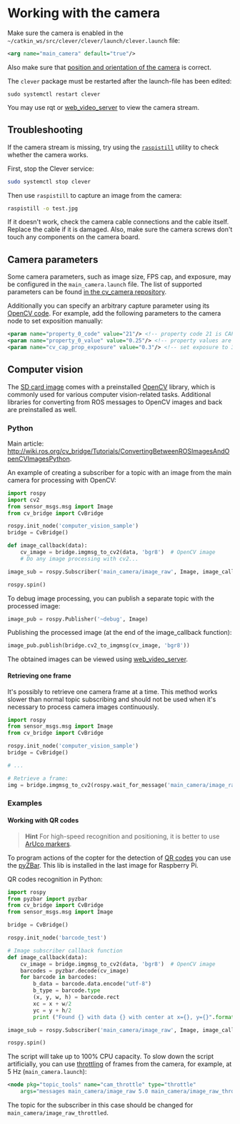 # Working with the camera

Make sure the camera is enabled in the `~/catkin_ws/src/clever/clever/launch/clever.launch` file:

```xml
<arg name="main_camera" default="true"/>
```

Also make sure that [position and orientation of the camera](camera_setup.md) is correct.

The `clever` package must be restarted after the launch-file has been edited:

```(bash)
sudo systemctl restart clever
```

You may use rqt or [web_video_server](web_video_server.md) to view the camera stream.

## Troubleshooting

If the camera stream is missing, try using the [`raspistill`](https://www.raspberrypi.org/documentation/usage/camera/raspicam/raspistill.md) utility to check whether the camera works.

First, stop the Clever service:

```bash
sudo systemctl stop clever
```

Then use `raspistill` to capture an image from the camera:

```bash
raspistill -o test.jpg
```

If it doesn't work, check the camera cable connections and the cable itself. Replace the cable if it is damaged. Also, make sure the camera screws don't touch any components on the camera board.

## Camera parameters

Some camera parameters, such as image size, FPS cap, and exposure, may be configured in the `main_camera.launch` file. The list of supported parameters can be found [in the cv_camera repository](https://github.com/OTL/cv_camera#parameters).

Additionally you can specify an arbitrary capture parameter using its [OpenCV code](https://docs.opencv.org/3.3.1/d4/d15/group__videoio__flags__base.html). For example, add the following parameters to the camera node to set exposition manually:

```xml
<param name="property_0_code" value="21"/> <!-- property code 21 is CAP_PROP_AUTO_EXPOSURE -->
<param name="property_0_value" value="0.25"/> <!-- property values are normalized as per OpenCV specs, even for "menu" controls; 0.25 means "use manual exposure" -->
<param name="cv_cap_prop_exposure" value="0.3"/> <!-- set exposure to 30% of maximum value -->
```

## Computer vision

The [SD card image](image.md) comes with a preinstalled [OpenCV](https://opencv.org) library, which is commonly used for various computer vision-related tasks. Additional libraries for converting from ROS messages to OpenCV images and back are preinstalled as well.

### Python

Main article: http://wiki.ros.org/cv_bridge/Tutorials/ConvertingBetweenROSImagesAndOpenCVImagesPython.

An example of creating a subscriber for a topic with an image from the main camera for processing with OpenCV:

```python
import rospy
import cv2
from sensor_msgs.msg import Image
from cv_bridge import CvBridge

rospy.init_node('computer_vision_sample')
bridge = CvBridge()

def image_callback(data):
    cv_image = bridge.imgmsg_to_cv2(data, 'bgr8')  # OpenCV image
    # Do any image processing with cv2...

image_sub = rospy.Subscriber('main_camera/image_raw', Image, image_callback)

rospy.spin()
```

To debug image processing, you can publish a separate topic with the processed image:

```python
image_pub = rospy.Publisher('~debug', Image)
```

Publishing the processed image (at the end of the image_callback function):

```python
image_pub.publish(bridge.cv2_to_imgmsg(cv_image, 'bgr8'))
```

The obtained images can be viewed using [web_video_server](web_video_server.md).

#### Retrieving one frame

It's possibly to retrieve one camera frame at a time. This method works slower than normal topic subscribing and should not be used when it's necessary to process camera images continuously.

```python
import rospy
from sensor_msgs.msg import Image
from cv_bridge import CvBridge

rospy.init_node('computer_vision_sample')
bridge = CvBridge()

# ...

# Retrieve a frame:
img = bridge.imgmsg_to_cv2(rospy.wait_for_message('main_camera/image_raw', Image), 'bgr8')
```

### Examples

#### Working with QR codes

> **Hint** For high-speed recognition and positioning, it is better to use [ArUco markers](aruco.md).

To program actions of the copter for the detection of [QR codes](https://en.wikipedia.org/wiki/QR_code) you can use the [pyZBar](https://pypi.org/project/pyzbar/). This lib is installed in the last image for Raspberry Pi.

QR codes recognition in Python:

```python
import rospy
from pyzbar import pyzbar
from cv_bridge import CvBridge
from sensor_msgs.msg import Image

bridge = CvBridge()

rospy.init_node('barcode_test')

# Image subscriber callback function
def image_callback(data):
    cv_image = bridge.imgmsg_to_cv2(data, 'bgr8')  # OpenCV image
    barcodes = pyzbar.decode(cv_image)
    for barcode in barcodes:
        b_data = barcode.data.encode("utf-8")
        b_type = barcode.type
        (x, y, w, h) = barcode.rect
        xc = x + w/2
        yc = y + h/2
        print ("Found {} with data {} with center at x={}, y={}".format(b_type, b_data, xc, yc))

image_sub = rospy.Subscriber('main_camera/image_raw', Image, image_callback, queue_size=1)

rospy.spin()
```

The script will take up to 100% CPU capacity. To slow down the script artificially, you can use [throttling](http://wiki.ros.org/topic_tools/throttle) of frames from the camera, for example, at 5 Hz (`main_camera.launch`):

```xml
<node pkg="topic_tools" name="cam_throttle" type="throttle"
    args="messages main_camera/image_raw 5.0 main_camera/image_raw_throttled"/>
```

The topic for the subscriber in this case should be changed for `main_camera/image_raw_throttled`.
